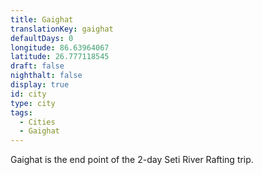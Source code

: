 ```yaml
---
title: Gaighat
translationKey: gaighat
defaultDays: 0
longitude: 86.63964067
latitude: 26.777118545
draft: false
nighthalt: false
display: true
id: city
type: city
tags:
  - Cities
  - Gaighat
---
```

Gaighat is the end point of the 2-day Seti River Rafting trip. 